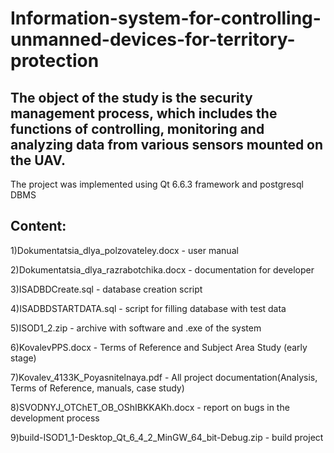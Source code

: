 # Information-system-for-controlling-unmanned-devices-for-territory-protection
## The object of the study is the security management process, which includes the functions of controlling, monitoring and analyzing data from various sensors mounted on the UAV. 
The project was implemented using Qt 6.6.3 framework and postgresql DBMS
## Content:
1)Dokumentatsia_dlya_polzovateley.docx - user manual  

2)Dokumentatsia_dlya_razrabotchika.docx - documentation for developer  

3)ISADBDCreate.sql - database creation script  

4)ISADBDSTARTDATA.sql - script for filling database with test data  

5)ISOD1_2.zip - archive with software and .exe of the system  

6)KovalevPPS.docx - Terms of Reference and Subject Area Study (early stage) 

7)Kovalev_4133K_Poyasnitelnaya.pdf - All project documentation(Analysis, Terms of Reference, manuals, case study)  

8)SVODNYJ_OTChET_OB_OShIBKKAKh.docx - report on bugs in the development process  

9)build-ISOD1_1-Desktop_Qt_6_4_2_MinGW_64_bit-Debug.zip - build project  

